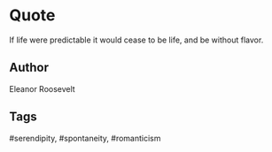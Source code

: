 # Quote

If life were predictable it would cease to be life, and be without flavor.

## Author

Eleanor Roosevelt

## Tags

#serendipity, #spontaneity, #romanticism
